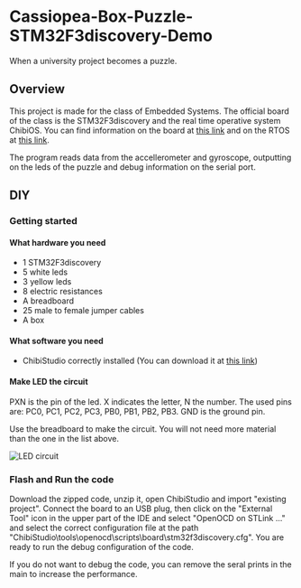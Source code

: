 # Cassiopea-Box-Puzzle-STM32F3discovery-Demo
When a university project becomes a puzzle.

## Overview
This project is made for the class of Embedded Systems. The official board of the class is the STM32F3discovery and the real time operative system ChibiOS. You can find information on the board at [this link](https://www.st.com/en/evaluation-tools/stm32f3discovery.html) and on the RTOS at [this link](http://chibios.org/dokuwiki/doku.php).

The program reads data from the accellerometer and gyroscope, outputting on the leds of the puzzle and debug information on the serial port.

## DIY
### Getting started
#### What hardware you need
- 1 STM32F3discovery
- 5 white leds
- 3 yellow leds
- 8 electric resistances
- A breadboard
- 25 male to female jumper cables
- A box
#### What software you need
- ChibiStudio correctly installed (You can download it at [this link](http://www.chibios.org/dokuwiki/doku.php?id=chibios:downloads:start))
#### Make LED the circuit
PXN is the pin of the led. X indicates the letter, N the number. The used pins are: PC0, PC1, PC2, PC3, PB0, PB1, PB2, PB3.
GND is the ground pin.

Use the breadboard to make the circuit. You will not need more material than the one in the list above.

![LED circuit](https://github.com/CarmineDAlessandro/Cassiopeia-Box-Puzzle-STM32F3discovery-Demo/blob/master/led%20circuit.JPG)
### Flash and Run the code
Download the zipped code, unzip it, open ChibiStudio and import "existing project". Connect the board to an USB plug, then click on the "External Tool" icon in the upper part of the IDE and select "OpenOCD on STLink ..." and select the correct configuration file at the path "ChibiStudio\tools\openocd\scripts\board\stm32f3discovery.cfg". You are ready to run the debug configuration of the code.

If you do not want to debug the code, you can remove the seral prints in the main to increase the performance.
